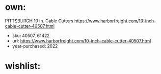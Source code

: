 # own:
PITTSBURGH 10 in. Cable Cutters https://www.harborfreight.com/10-inch-cable-cutter-40507.html
- sku: 40507, 61422
- url: https://www.harborfreight.com/10-inch-cable-cutter-40507.html
- year-purchased: 2022

# wishlist:
